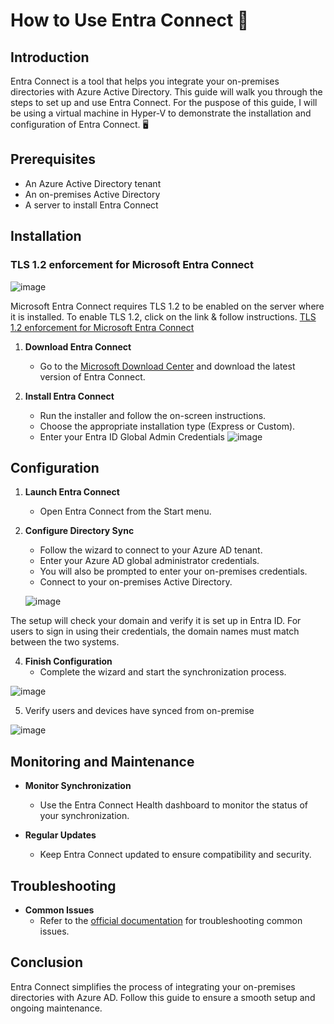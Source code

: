 # How to Use Entra Connect 🔌

## Introduction
Entra Connect is a tool that helps you integrate your on-premises directories with Azure Active Directory. This guide will walk you through the steps to set up and use Entra Connect. For the puspose of this guide, I will be using a virtual machine in Hyper-V to demonstrate the installation and configuration of Entra Connect. 🖥️

## Prerequisites
- An Azure Active Directory tenant
- An on-premises Active Directory
- A server to install Entra Connect

## Installation

### TLS 1.2 enforcement for Microsoft Entra Connect
![image](https://github.com/user-attachments/assets/59fa7bb3-fbdd-4173-9c18-858b66d2f1ac)

Microsoft Entra Connect requires TLS 1.2 to be enabled on the server where it is installed. To enable TLS 1.2, click on the link & follow instructions.
<a href="https://learn.microsoft.com/en-us/entra/identity-hybrid/how-to-connect-install-prerequisites#tls-12-enforcement-for-microsoft-entra-connect">TLS 1.2 enforcement for Microsoft Entra Connect</a>

1. **Download Entra Connect**
    - Go to the [Microsoft Download Center](https://www.microsoft.com/en-us/download) and download the latest version of Entra Connect.

2. **Install Entra Connect**
    - Run the installer and follow the on-screen instructions.
    - Choose the appropriate installation type (Express or Custom).
    - Enter your Entra ID Global Admin Credentials 
![image](https://github.com/user-attachments/assets/a08655d2-6937-4d3a-bdb9-4d060760b408)


## Configuration

1. **Launch Entra Connect**
    - Open Entra Connect from the Start menu.

2. **Configure Directory Sync**
    - Follow the wizard to connect to your Azure AD tenant.
    - Enter your Azure AD global administrator credentials.
    - You will also be prompted to enter your on-premises credentials.
    - Connect to your on-premises Active Directory.
  
    ![image](https://github.com/user-attachments/assets/308ef13d-92b0-44ed-9934-7035276749cf)
   
The setup will check your domain and verify it is  set up in Entra ID. For users to sign in using their credentials, the domain names must match between the two systems.

4. **Finish Configuration**
    - Complete the wizard and start the synchronization process.
  
![image](https://github.com/user-attachments/assets/154937e2-fdf7-4ff1-a4b5-a8919ae12fe7)

5. Verify users and devices have synced from on-premise

![image](https://github.com/user-attachments/assets/8d49f67b-2964-455b-885a-5513ab1c96d6)


## Monitoring and Maintenance

- **Monitor Synchronization**
  - Use the Entra Connect Health dashboard to monitor the status of your synchronization.
  
- **Regular Updates**
  - Keep Entra Connect updated to ensure compatibility and security.

## Troubleshooting

- **Common Issues**
  - Refer to the [official documentation](https://docs.microsoft.com/en-us/azure/active-directory/hybrid/how-to-connect-install-prerequisites) for troubleshooting common issues.

## Conclusion
Entra Connect simplifies the process of integrating your on-premises directories with Azure AD. Follow this guide to ensure a smooth setup and ongoing maintenance.
